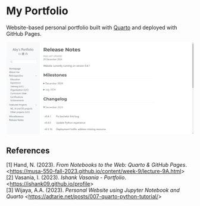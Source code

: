 # My Portfolio
Website-based personal portfolio built with <a href="https://quarto.org/">Quarto</a> and deployed with GitHub Pages.

<p align="center">
  <a href="https://abyoso-hapsoro.github.io/notes.html">
    <img src="screenshot.png"/>
  </a>
</p>

## References
[1] Hand, N. (2023). *From Notebooks to the Web: Quarto & GitHub Pages*. <<a href="https://musa-550-fall-2023.github.io/content/week-9/lecture-9A.html">https://musa-550-fall-2023.github.io/content/week-9/lecture-9A.html</a>><br>
[2] Vasania, I. (2023). *Ishank Vasania - Portfolio*. <<a href="https://ishank09.github.io/profile">https://ishank09.github.io/profile</a>><br>
[3] Wijaya, A.A. (2023). *Personal Website using Jupyter Notebook and Quarto* <<a href="https://adtarie.net/posts/007-quarto-python-tutorial/">https://adtarie.net/posts/007-quarto-python-tutorial/</a>>